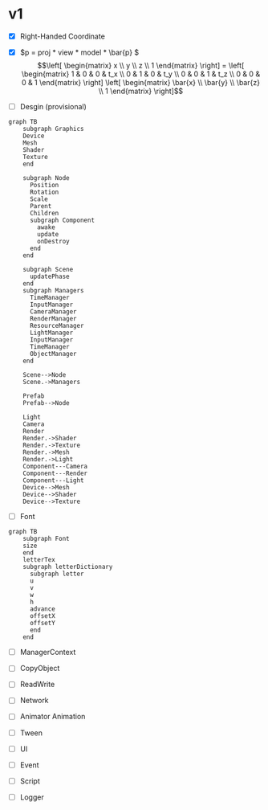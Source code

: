 # v1
  
- [x] Right-Handed Coordinate 
- [x] $p = proj * view * model * \bar{p} $
$$\left[ \begin{matrix}
   x \\
   y \\
   z \\
   1 
  \end{matrix}
  \right] = \left[
 \begin{matrix}
   1 & 0 & 0 & t_x \\
   0 & 1 & 0 & t_y \\
   0 & 0 & 1 & t_z \\
   0 & 0 & 0 & 1
  \end{matrix}
  \right] \left[
 \begin{matrix}
   \bar{x} \\
   \bar{y} \\
   \bar{z} \\
   1
  \end{matrix}
  \right]$$

- [ ] Desgin (provisional)
```mermaid
graph TB
    subgraph Graphics
    Device
    Mesh
    Shader
    Texture
    end
    
    subgraph Node
      Position
      Rotation
      Scale
      Parent
      Children
      subgraph Component
        awake
        update
        onDestroy
      end
    end

    subgraph Scene
      updatePhase
    end
    subgraph Managers
      TimeManager
      InputManager
      CameraManager
      RenderManager
      ResourceManager
      LightManager
      InputManager
      TimeManager
      ObjectManager
    end

    Scene-->Node
    Scene.->Managers

    Prefab
    Prefab-->Node

    Light
    Camera
    Render
    Render.->Shader
    Render.->Texture
    Render.->Mesh
    Render.->Light
    Component---Camera
    Component---Render
    Component---Light
    Device-->Mesh
    Device-->Shader
    Device-->Texture
```
- [ ] Font
```mermaid
graph TB
    subgraph Font
    size
    end
    letterTex
    subgraph letterDictionary
      subgraph letter
      u
      v
      w
      h
      advance
      offsetX
      offsetY
      end
    end
```
- [ ] ManagerContext
- [ ] CopyObject
- [ ] ReadWrite
- [ ] Network
- [ ] Animator Animation
- [ ] Tween
- [ ] UI

- [ ] Event
- [ ] Script
- [ ] Logger